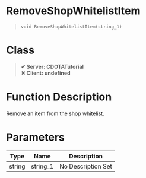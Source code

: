 # RemoveShopWhitelistItem
> `void RemoveShopWhitelistItem(string_1)`
# Class
> __✔ Server: CDOTATutorial__  
> __✖ Client: undefined__  
# Function Description
Remove an item from the shop whitelist.
# Parameters
Type|Name|Description
--|--|--
string|string_1|No Description Set
